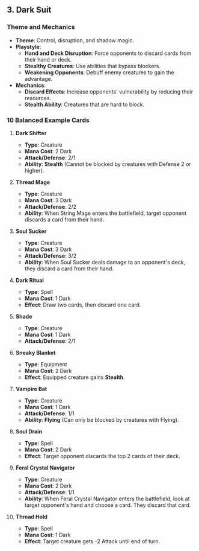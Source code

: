 ## **3\. Dark Suit**

### **Theme and Mechanics**

- **Theme**: Control, disruption, and shadow magic.
- **Playstyle**:
  - **Hand and Deck Disruption**: Force opponents to discard cards from their hand or deck.
  - **Stealthy Creatures**: Use abilities that bypass blockers.
  - **Weakening Opponents**: Debuff enemy creatures to gain the advantage.
- **Mechanics**:
  - **Discard Effects**: Increase opponents' vulnerability by reducing their resources.
  - **Stealth Ability**: Creatures that are hard to block.

### **10 Balanced Example Cards**

1.  **Dark Shifter**

    - **Type**: Creature
    - **Mana Cost**: 2 Dark
    - **Attack/Defense**: 2/1
    - **Ability**: **Stealth** (Cannot be blocked by creatures with Defense 2 or higher).

2.  **Thread Mage**

    - **Type**: Creature
    - **Mana Cost**: 3 Dark
    - **Attack/Defense**: 2/2
    - **Ability**: When String Mage enters the battlefield, target opponent discards a card from their hand.

3.  **Soul Sucker**

    - **Type**: Creature
    - **Mana Cost**: 3 Dark
    - **Attack/Defense**: 3/2
    - **Ability**: When Soul Sucker deals damage to an opponent's deck, they discard a card from their hand.

4.  **Dark Ritual**

    - **Type**: Spell
    - **Mana Cost**: 1 Dark
    - **Effect**: Draw two cards, then discard one card.

5.  **Shade**

    - **Type**: Creature
    - **Mana Cost**: 1 Dark
    - **Attack/Defense**: 2/1

6.  **Sneaky Blanket**

    - **Type**: Equipment
    - **Mana Cost**: 2 Dark
    - **Effect**: Equipped creature gains **Stealth**.

7.  **Vampire Bat**

    - **Type**: Creature
    - **Mana Cost**: 1 Dark
    - **Attack/Defense**: 1/1
    - **Ability**: **Flying** (Can only be blocked by creatures with Flying).

8.  **Soul Drain**

    - **Type**: Spell
    - **Mana Cost**: 2 Dark
    - **Effect**: Target opponent discards the top 2 cards of their deck.

9.  **Feral Crystal Navigator**

    - **Type**: Creature
    - **Mana Cost**: 2 Dark
    - **Attack/Defense**: 1/1
    - **Ability**: When Feral Crystal Navigator enters the battlefield, look at target opponent's hand and choose a card. They discard that card.

10. **Thread Hold**

    - **Type**: Spell
    - **Mana Cost**: 1 Dark
    - **Effect**: Target creature gets -2 Attack until end of turn.
